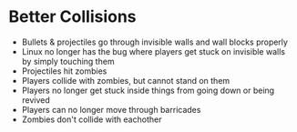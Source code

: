 # Better Collisions 
   * Bullets & projectiles go through invisible walls and wall blocks properly
   * Linux no longer has the bug where players get stuck on invisible walls by simply touching them
   * Projectiles hit zombies
   * Players collide with zombies, but cannot stand on them
   * Players no longer get stuck inside things from going down or being revived
   * Players can no longer move through barricades 
   * Zombies don't collide with eachother
